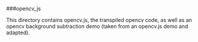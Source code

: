 ###opencv_js

This directory contains opencv.js, the transpiled opencv code, as
well as an opencv background subtraction demo (taken from an opencv.js
demo and adapted).
